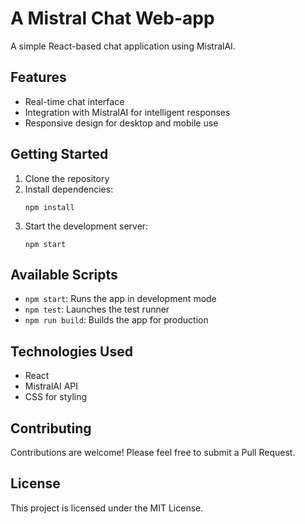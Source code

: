 # A Mistral Chat Web-app

A simple React-based chat application using MistralAI.

## Features

- Real-time chat interface
- Integration with MistralAI for intelligent responses
- Responsive design for desktop and mobile use

## Getting Started

1. Clone the repository
2. Install dependencies:
   ```
   npm install
   ```
3. Start the development server:
   ```
   npm start
   ```

## Available Scripts

- `npm start`: Runs the app in development mode
- `npm test`: Launches the test runner
- `npm run build`: Builds the app for production

## Technologies Used

- React
- MistralAI API
- CSS for styling

## Contributing

Contributions are welcome! Please feel free to submit a Pull Request.

## License

This project is licensed under the MIT License.
